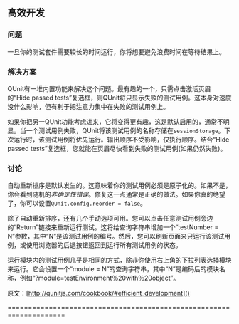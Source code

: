 ## 高效开发

### 问题

一旦你的测试套件需要较长的时间运行，你将想要避免浪费时间在等待结果上。

### 解决方案

QUnit有一堆内置功能来解决这个问题。最有趣的一个，只需点击激活页眉的“Hide passed tests”复选框，则QUnit将只显示失败的测试用例。这本身对速度没什么影响，但有利于把注意力集中在失败的测试用例上。

如果你把另一QUnit功能考虑进来，它将变得更有趣，这是默认启用的，通常不明显。当一个测试用例失败，QUnit将该测试用例的名称存储在`sessionStorage`。下次运行时，该测试用例将优先运行。输出顺序不受影响，仅执行顺序。结合“Hide passed tests”复选框，您就能在页眉尽快看到失败的测试用例(如果仍然失败)。

### 讨论

自动重新排序是默认发生的。这意味着你的测试用例必须是原子化的。如果不是，你会看到随机的*非确定性错误*。修复这一点通常是正确的做法。如果你真的绝望了，你可以设置`QUnit.config.reorder = false`。

除了自动重新排序，还有几个手动选项可用。您可以点击任意测试用例旁边的“Return”链接来重新运行测试。这将给查询字符串增加一个“testNumber = N”参数，其中“N”是该测试用例的编号。然后，您可以刷新页面来只运行该测试用例，或使用浏览器的后退按钮返回到运行所有测试用例的状态。

运行模块内的测试用例几乎是相同的方式，除非你使用右上角的下拉列表选择模块来运行。它会设置一个“module = N”的查询字符串，其中“N”是编码后的模块名称，例如“?module=testEnvironment％20with％20object”。


原文：[http://qunitjs.com/cookbook/#efficient_development]()

====================================================================

